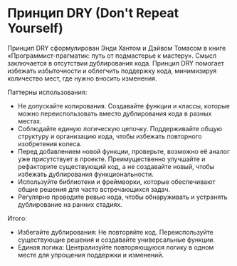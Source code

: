 # Принцип DRY (Don't Repeat Yourself)

Принцип DRY сформулирован Энди Хантом и Дэйвом Томасом в книге «Программист-прагматик: путь от подмастерье к мастеру». Смысл заключается в отсутствии дублирования кода. Принцип DRY помогает избежать избыточности и облегчить поддержку кода, минимизируя количество мест, где нужно вносить изменения.

Паттерны использования:

- Не допускайте копирования. Создавайте функции и классы, которые можно переиспользовать вместо дублирования кода в разных местах.
- Соблюдайте единую логическую цепочку. Поддерживайте общую структуру и организацию кода, чтобы избежать повторного изобретения колеса.
- Перед добавлением новой функции, проверьте, возможно её аналог уже присутствует в проекте. Преимущественно улучшайте и рефакторите существующий код, а не создавайте новый, чтобы избежать дублирования функциональности.
- Используйте библиотеки и фреймворки, которые обеспечивают общие решения для часто встречающихся задач.
- Регулярно проводите ревью кода, чтобы обнаруживать и устранять дублирование на ранних стадиях.

Итого:
- Избегайте дублирования: Не повторяйте код. Переиспользуйте существующие решения и создавайте универсальные функции.
- Единая логика: Централизуйте повторяющуюся логику в одном месте для упрощения поддержки и изменений.
